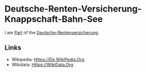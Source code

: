 # Deutsche-Renten-Versicherung-Knappschaft-Bahn-See

I am [Part](60084.md) of the [Deutsche-Rentenversicherung](8020010.md).

## Links

- Wikipedia: [Https://De.WikiPedia.Org](https://de.wikipedia.org/wiki/Deutsche_Rentenversicherung_Knappschaft-Bahn-See).
- Wikidata: [Https://WikiData.Org](https://wikidata.org/wiki/Q1203783)
